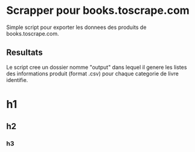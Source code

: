 <h1> Scrapper pour books.toscrape.com </h1>
Simple script pour exporter les donnees des produits de books.toscrape.com.

<h2> Resultats </h2>
Le script cree un dossier nomme "output" dans lequel il genere les listes des informations produit (format .csv) pour chaque categorie de livre identifie.



<h1> h1 </h1>
<h2> h2 </h2>
<h3> h3 </h3>
